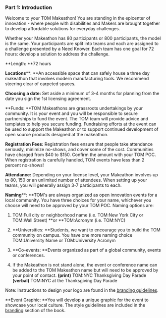 ### Part 1: **Introduction**

Welcome to your TOM Makeathon! You are standing in the epicenter of innovation - where people with disabilities and Makers are brought together to develop affordable solutions for everyday challenges.

Whether your Makeathon has 80 participants or 800 participants, the model is the same. Your participants are split into teams and each are assigned to a challenge presented by a Need Knower. Each team has one goal for 72 hours: develop a solution to address the challenge.

**Length: **72 hours

**Locations****: **An accessible space that can safely house a three day makeathon that involves modern manufacturing tools. We recommend steering clear of carpeted spaces.

**Choosing a date:** Set aside a minimum of 3-4 months for planning from the date you sign the 1st licensing agreement.

**Funds: **TOM Makeathons are grassroots undertakings by your community. It is your event and you will be responsible to secure partnerships to fund the event. The TOM team will provide advice and templates to help you secure funding. Fundraising efforts at the event can be used to support the Makeathon or to support continued development of open source products designed at the makeathon.

**Registration Fees:** Registration fees ensure that people take attendance seriously, minimize no-shows, and cover some of the cost. Communities have charged from $40 to $150. Confirm the amount with your TOM POC. When registration is carefully handled, TOM events have less than 2 percent no-shows!

**Attendance:** Depending on your license level, your Makeathon involves up to 80, 150 or an unlimited number of attendees. When setting up your teams, you will generally assign 3-7 participants to each.

**Naming****: **TOM's are always organized as open innovation events for a local community. You have three choices for your name, whichever you choose will need to be approved by your TOM POC. Naming options are:

1. TOM:Full city or neighborhood name  (i.e. TOM:New York City or TOM:Wall Street) **or **TOM:Acronym (i.e. TOM:NYC)

2. **Universities: **Students, we want to encourage you to build the TOM community on campus. You have one more naming choice TOM:University Name or TOM:University Acronym

3. **Co-events: **Events organized as part of a global community, events or conferences.

4. If the Makeathon is not stand alone, the event or conference name can be added to the TOM Makeathon name but will need to be approved by your point of contact.
**(print)** TOM:NYC Thanksgiving Day Parade
**(verbal)** TOM:NYC at the Thanksgiving Day Parade

Note: Instructions to design your logo are found in the [branding guidelines](#heading=h.sz8m7ztcu0hv).

**Event Graphic: **You will develop a unique graphic for the event to showcase your local culture. The style guidelines are included in the [branding](#heading=h.sz8m7ztcu0hv) section of the book.
